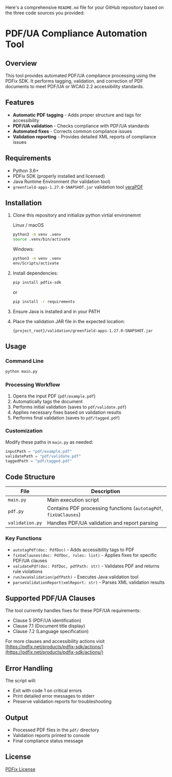 Here's a comprehensive `README.md` file for your GitHub repository based on the three code sources you provided:

# PDF/UA Compliance Automation Tool

## Overview
This tool provides automated PDF/UA compliance processing using the PDFix SDK. It performs tagging, validation, and correction of PDF documents to meet PDF/UA or WCAG 2.2 accessibility standards.

## Features
- **Automatic PDF tagging** - Adds proper structure and tags for accessibility
- **PDF/UA validation** - Checks compliance with PDF/UA standards
- **Automated fixes** - Corrects common compliance issues
- **Validation reporting** - Provides detailed XML reports of compliance issues

## Requirements
- Python 3.6+
- PDFix SDK (properly installed and licensed)
- Java Runtime Environment (for validation tool)
- `greenfield-apps-1.27.0-SNAPSHOT.jar` validation tool [veraPDF](https://verapdf.org)

## Installation
1. Clone this repository and initialize python virtial environemnt
   
   Linux / macOS
   ```bash
   python3 -m venv .venv
   source .venv/bin/activate
   ```
   Windows:
   ```bash
   python3 -m venv .venv
   env/Scripts/activate
   ```

2. Install dependencies:
   ```bash
   pip install pdfix-sdk
   ```
   or 
   ```bash
   pip install -r requirements
   ```
3. Ensure Java is installed and in your PATH
   
4. Place the validation JAR file in the expected location:
   ```
   {project_root}/validation/greenfield-apps-1.27.0-SNAPSHOT.jar
   ```

## Usage
### Command Line
```bash
python main.py
```

### Processing Workflow
1. Opens the input PDF (`pdf/example.pdf`)
2. Automatically tags the document
3. Performs initial validation (saves to `pdf/validate.pdf`)
4. Applies necessary fixes based on validation results
5. Performs final validation (saves to `pdf/tagged.pdf`)

### Customization
Modify these paths in `main.py` as needed:
```python
inputPath = "pdf/example.pdf"
validatePath = "pdf/validate.pdf"
taggedPath = "pdf/tagged.pdf"
```

## Code Structure
| File | Description |
|------|-------------|
| `main.py` | Main execution script |
| `pdf.py` | Contains PDF processing functions (`autotagPdf`, `fixUaClauses`) |
| `validation.py` | Handles PDF/UA validation and report parsing |

### Key Functions
- `autotagPdf(doc: PdfDoc)` - Adds accessibility tags to PDF
- `fixUaClauses(doc: PdfDoc, rules: list)` - Applies fixes for specific PDF/UA clauses
- `validatePdf(doc: PdfDoc, pdfPath: str)` - Validates PDF and returns rule violations
- `runJavaValidation(pdfPath)` - Executes Java validation tool
- `parseValidationReport(xmlReport: str)` - Parses XML validation results

## Supported PDF/UA Clauses
The tool currently handles fixes for these PDF/UA requirements:
- Clause 5 (PDF/UA identification)
- Clause 7.1 (Document title display)
- Clause 7.2 (Language specification)

For more clauses and accessibility actions visit [https://pdfix.net/products/pdfix-sdk/actions/](https://pdfix.net/products/pdfix-sdk/actions/)

## Error Handling
The script will:
- Exit with code 1 on critical errors
- Print detailed error messages to stderr
- Preserve validation reports for troubleshooting

## Output
- Processed PDF files in the `pdf/` directory
- Validation reports printed to console
- Final compliance status message

## License
[PDFix License](https://pdfix.net)

